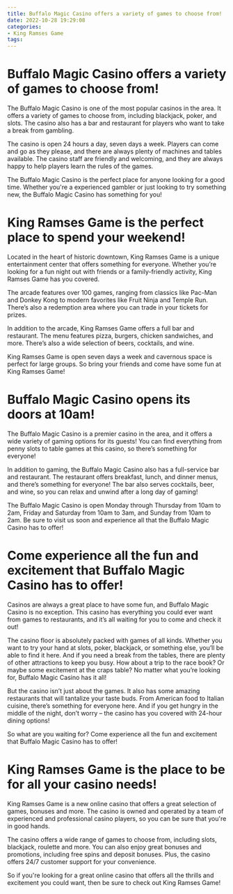 ```yaml
---
title: Buffalo Magic Casino offers a variety of games to choose from!
date: 2022-10-28 19:29:08
categories:
- King Ramses Game
tags:
---
```



#  Buffalo Magic Casino offers a variety of games to choose from!

The Buffalo Magic Casino is one of the most popular casinos in the area. It offers a variety of games to choose from, including blackjack, poker, and slots. The casino also has a bar and restaurant for players who want to take a break from gambling.

The casino is open 24 hours a day, seven days a week. Players can come and go as they please, and there are always plenty of machines and tables available. The casino staff are friendly and welcoming, and they are always happy to help players learn the rules of the games.

The Buffalo Magic Casino is the perfect place for anyone looking for a good time. Whether you're a experienced gambler or just looking to try something new, the Buffalo Magic Casino has something for you!

#  King Ramses Game is the perfect place to spend your weekend!

 Located in the heart of historic downtown, King Ramses Game is a unique entertainment center that offers something for everyone. Whether you’re looking for a fun night out with friends or a family-friendly activity, King Ramses Game has you covered.

The arcade features over 100 games, ranging from classics like Pac-Man and Donkey Kong to modern favorites like Fruit Ninja and Temple Run. There’s also a redemption area where you can trade in your tickets for prizes.

In addition to the arcade, King Ramses Game offers a full bar and restaurant. The menu features pizza, burgers, chicken sandwiches, and more. There’s also a wide selection of beers, cocktails, and wine.

King Ramses Game is open seven days a week and cavernous space is perfect for large groups. So bring your friends and come have some fun at King Ramses Game!

#  Buffalo Magic Casino opens its doors at 10am!

The Buffalo Magic Casino is a premier casino in the area, and it offers a wide variety of gaming options for its guests! You can find everything from penny slots to table games at this casino, so there’s something for everyone!

In addition to gaming, the Buffalo Magic Casino also has a full-service bar and restaurant. The restaurant offers breakfast, lunch, and dinner menus, and there’s something for everyone! The bar also serves cocktails, beer, and wine, so you can relax and unwind after a long day of gaming!

The Buffalo Magic Casino is open Monday through Thursday from 10am to 2am, Friday and Saturday from 10am to 3am, and Sunday from 10am to 2am. Be sure to visit us soon and experience all that the Buffalo Magic Casino has to offer!

#  Come experience all the fun and excitement that Buffalo Magic Casino has to offer!

Casinos are always a great place to have some fun, and Buffalo Magic Casino is no exception. This casino has everything you could ever want from games to restaurants, and it’s all waiting for you to come and check it out!

The casino floor is absolutely packed with games of all kinds. Whether you want to try your hand at slots, poker, blackjack, or something else, you’ll be able to find it here. And if you need a break from the tables, there are plenty of other attractions to keep you busy. How about a trip to the race book? Or maybe some excitement at the craps table? No matter what you’re looking for, Buffalo Magic Casino has it all!

But the casino isn’t just about the games. It also has some amazing restaurants that will tantalize your taste buds. From American food to Italian cuisine, there’s something for everyone here. And if you get hungry in the middle of the night, don’t worry – the casino has you covered with 24-hour dining options!

So what are you waiting for? Come experience all the fun and excitement that Buffalo Magic Casino has to offer!

#  King Ramses Game is the place to be for all your casino needs!

King Ramses Game is a new online casino that offers a great selection of games, bonuses and more. The casino is owned and operated by a team of experienced and professional casino players, so you can be sure that you're in good hands.

The casino offers a wide range of games to choose from, including slots, blackjack, roulette and more. You can also enjoy great bonuses and promotions, including free spins and deposit bonuses. Plus, the casino offers 24/7 customer support for your convenience.

So if you're looking for a great online casino that offers all the thrills and excitement you could want, then be sure to check out King Ramses Game!